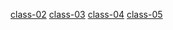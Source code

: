 [class-02](./class-02.md)
[class-03](./class-03.md)
[class-04](./class-04.md)
[class-05](./class-05.md)
